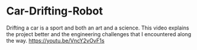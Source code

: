 # Car-Drifting-Robot
Drifting a car is a sport and both an art and a science. This video explains the project better and the engineering challenges that I encountered along the way. https://youtu.be/VncY2vOvF1s 
